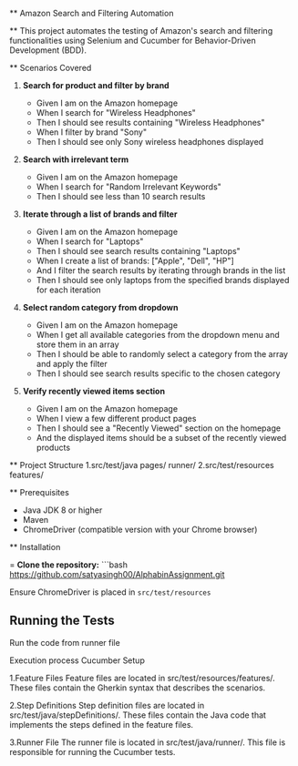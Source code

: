 ** Amazon Search and Filtering Automation

** This project automates the testing of Amazon's search and filtering functionalities using Selenium and Cucumber for Behavior-Driven Development (BDD).

** Scenarios Covered
1. **Search for product and filter by brand**
   - Given I am on the Amazon homepage
   - When I search for "Wireless Headphones"
   - Then I should see results containing "Wireless Headphones"
   - When I filter by brand "Sony"
   - Then I should see only Sony wireless headphones displayed

2. **Search with irrelevant term**
   - Given I am on the Amazon homepage
   - When I search for "Random Irrelevant Keywords"
   - Then I should see less than 10 search results

3. **Iterate through a list of brands and filter**
   - Given I am on the Amazon homepage
   - When I search for "Laptops"
   - Then I should see search results containing "Laptops"
   - When I create a list of brands: ["Apple", "Dell", "HP"]
   - And I filter the search results by iterating through brands in the list
   - Then I should see only laptops from the specified brands displayed for each iteration

4. **Select random category from dropdown**
   - Given I am on the Amazon homepage
   - When I get all available categories from the dropdown menu and store them in an array
   - Then I should be able to randomly select a category from the array and apply the filter
   - Then I should see search results specific to the chosen category

5. **Verify recently viewed items section**
   - Given I am on the Amazon homepage
   - When I view a few different product pages
   - Then I should see a "Recently Viewed" section on the homepage
   - And the displayed items should be a subset of the recently viewed products
  
 ** Project Structure
   1.src/test/java
   pages/ runner/
   2.src/test/resources
   features/
  
** Prerequisites

- Java JDK 8 or higher
- Maven
- ChromeDriver (compatible version with your Chrome browser)

** Installation

= **Clone the repository:**
    ```bash
    https://github.com/satyasingh00/AlphabinAssignment.git

Ensure ChromeDriver is placed in `src/test/resources` 

## Running the Tests

Run the code from runner file


Execution process Cucumber Setup

1.Feature Files
Feature files are located in src/test/resources/features/. These files contain the Gherkin syntax that describes the scenarios.

2.Step Definitions
Step definition files are located in src/test/java/stepDefinitions/. These files contain the Java code that implements the steps defined in the feature files.

3.Runner File
The runner file is located in src/test/java/runner/. This file is responsible for running the Cucumber tests.


